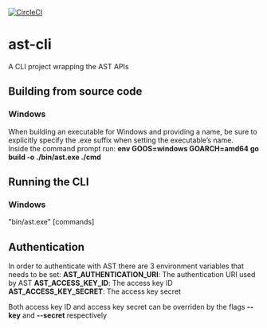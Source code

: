 [![CircleCI](https://circleci.com/gh/CheckmarxDev/ast-cli/tree/master.svg?style=svg&circle-token=32eeef7505db60c11294e63db64e70882bde83b0)](https://circleci.com/gh/CheckmarxDev/ast-cli/tree/master)
# ast-cli
A CLI project wrapping the AST APIs

## Building from source code
### Windows 
When building an executable for Windows and providing a name,  be sure to explicitly specify the .exe suffix when setting the executable’s name.  
Inside the command prompt run:
**env GOOS=windows GOARCH=amd64 go build -o ./bin/ast.exe ./cmd** 

## Running the CLI

### Windows
"bin/ast.exe" [commands]

## Authentication
In order to authenticate with AST there are 3 environment variables that needs to be set:
**AST_AUTHENTICATION_URI**: The authentication URI used by AST
**AST_ACCESS_KEY_ID**: The access key ID
**AST_ACCESS_KEY_SECRET**: The access key secret

Both access key ID and access key secret can be overriden by the flags **--key** and **--secret** respectively
